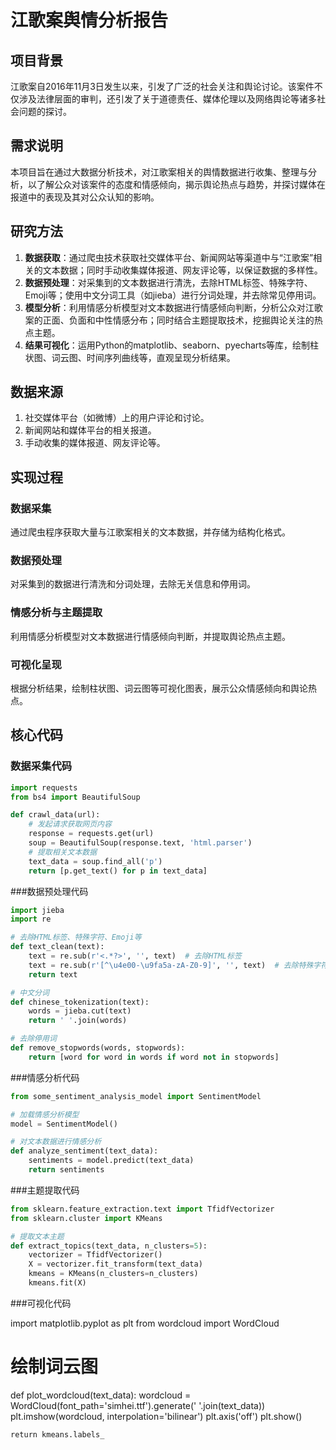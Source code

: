 # 江歌案舆情分析报告

## 项目背景
江歌案自2016年11月3日发生以来，引发了广泛的社会关注和舆论讨论。该案件不仅涉及法律层面的审判，还引发了关于道德责任、媒体伦理以及网络舆论等诸多社会问题的探讨。

## 需求说明
本项目旨在通过大数据分析技术，对江歌案相关的舆情数据进行收集、整理与分析，以了解公众对该案件的态度和情感倾向，揭示舆论热点与趋势，并探讨媒体在报道中的表现及其对公众认知的影响。

## 研究方法
1. **数据获取**：通过爬虫技术获取社交媒体平台、新闻网站等渠道中与“江歌案”相关的文本数据；同时手动收集媒体报道、网友评论等，以保证数据的多样性。
2. **数据预处理**：对采集到的文本数据进行清洗，去除HTML标签、特殊字符、Emoji等；使用中文分词工具（如jieba）进行分词处理，并去除常见停用词。
3. **模型分析**：利用情感分析模型对文本数据进行情感倾向判断，分析公众对江歌案的正面、负面和中性情感分布；同时结合主题提取技术，挖掘舆论关注的热点主题。
4. **结果可视化**：运用Python的matplotlib、seaborn、pyecharts等库，绘制柱状图、词云图、时间序列曲线等，直观呈现分析结果。

## 数据来源
1. 社交媒体平台（如微博）上的用户评论和讨论。
2. 新闻网站和媒体平台的相关报道。
3. 手动收集的媒体报道、网友评论等。

## 实现过程
### 数据采集
通过爬虫程序获取大量与江歌案相关的文本数据，并存储为结构化格式。

### 数据预处理
对采集到的数据进行清洗和分词处理，去除无关信息和停用词。

### 情感分析与主题提取
利用情感分析模型对文本数据进行情感倾向判断，并提取舆论热点主题。

### 可视化呈现
根据分析结果，绘制柱状图、词云图等可视化图表，展示公众情感倾向和舆论热点。

## 核心代码

### 数据采集代码
```python
import requests
from bs4 import BeautifulSoup

def crawl_data(url):
    # 发起请求获取网页内容
    response = requests.get(url)
    soup = BeautifulSoup(response.text, 'html.parser')
    # 提取相关文本数据
    text_data = soup.find_all('p')
    return [p.get_text() for p in text_data]
   ```
###数据预处理代码
```python
import jieba
import re

# 去除HTML标签、特殊字符、Emoji等
def text_clean(text):
    text = re.sub(r'<.*?>', '', text)  # 去除HTML标签
    text = re.sub(r'[^\u4e00-\u9fa5a-zA-Z0-9]', '', text)  # 去除特殊字符
    return text

# 中文分词
def chinese_tokenization(text):
    words = jieba.cut(text)
    return ' '.join(words)

# 去除停用词
def remove_stopwords(words, stopwords):
    return [word for word in words if word not in stopwords]
```
###情感分析代码  
```python
from some_sentiment_analysis_model import SentimentModel

# 加载情感分析模型
model = SentimentModel()

# 对文本数据进行情感分析
def analyze_sentiment(text_data):
    sentiments = model.predict(text_data)
    return sentiments

```
###主题提取代码
```python
from sklearn.feature_extraction.text import TfidfVectorizer
from sklearn.cluster import KMeans

# 提取文本主题
def extract_topics(text_data, n_clusters=5):
    vectorizer = TfidfVectorizer()
    X = vectorizer.fit_transform(text_data)
    kmeans = KMeans(n_clusters=n_clusters)
    kmeans.fit(X)
```
###可视化代码

import matplotlib.pyplot as plt
from wordcloud import WordCloud

# 绘制词云图
def plot_wordcloud(text_data):
    wordcloud = WordCloud(font_path='simhei.ttf').generate(' '.join(text_data))
    plt.imshow(wordcloud, interpolation='bilinear')
    plt.axis('off')
    plt.show()

    return kmeans.labels_

